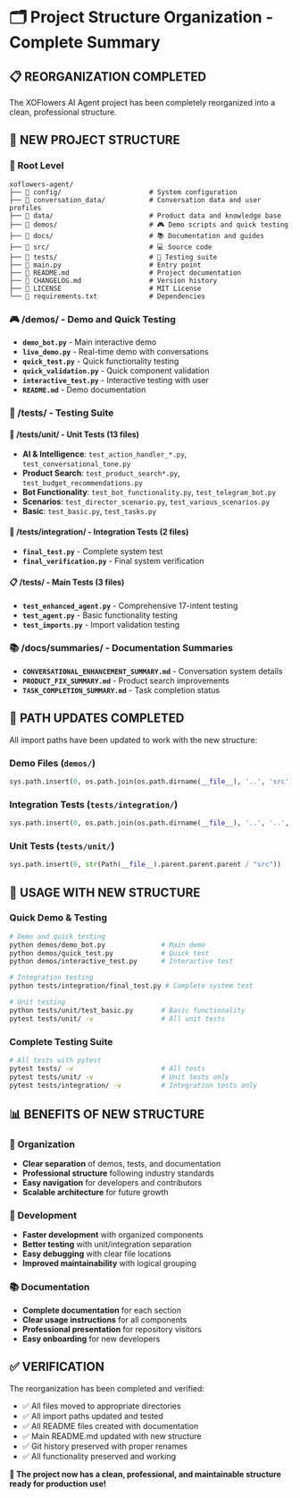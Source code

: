 # 🗂️ Project Structure Organization - Complete Summary

## 📋 **REORGANIZATION COMPLETED**

The XOFlowers AI Agent project has been completely reorganized into a clean, professional structure.

## 🎯 **NEW PROJECT STRUCTURE**

### **📁 Root Level**
```
xoflowers-agent/
├── 📁 config/                      # System configuration
├── 📁 conversation_data/           # Conversation data and user profiles
├── 📁 data/                        # Product data and knowledge base
├── 📁 demos/                       # 🎮 Demo scripts and quick testing
├── 📁 docs/                        # 📚 Documentation and guides
├── 📁 src/                         # 💻 Source code
├── 📁 tests/                       # 🧪 Testing suite
├── 📄 main.py                      # Entry point
├── 📄 README.md                    # Project documentation
├── 📄 CHANGELOG.md                 # Version history
├── 📄 LICENSE                      # MIT License
└── 📄 requirements.txt             # Dependencies
```

### **🎮 /demos/ - Demo and Quick Testing**
- **`demo_bot.py`** - Main interactive demo
- **`live_demo.py`** - Real-time demo with conversations
- **`quick_test.py`** - Quick functionality testing
- **`quick_validation.py`** - Quick component validation
- **`interactive_test.py`** - Interactive testing with user
- **`README.md`** - Demo documentation

### **🧪 /tests/ - Testing Suite**

#### **🔬 /tests/unit/ - Unit Tests (13 files)**
- **AI & Intelligence**: `test_action_handler_*.py`, `test_conversational_tone.py`
- **Product Search**: `test_product_search*.py`, `test_budget_recommendations.py`
- **Bot Functionality**: `test_bot_functionality.py`, `test_telegram_bot.py`
- **Scenarios**: `test_director_scenario.py`, `test_various_scenarios.py`
- **Basic**: `test_basic.py`, `test_tasks.py`

#### **🔄 /tests/integration/ - Integration Tests (2 files)**
- **`final_test.py`** - Complete system test
- **`final_verification.py`** - Final system verification

#### **📋 /tests/ - Main Tests (3 files)**
- **`test_enhanced_agent.py`** - Comprehensive 17-intent testing
- **`test_agent.py`** - Basic functionality testing
- **`test_imports.py`** - Import validation testing

### **📚 /docs/summaries/ - Documentation Summaries**
- **`CONVERSATIONAL_ENHANCEMENT_SUMMARY.md`** - Conversation system details
- **`PRODUCT_FIX_SUMMARY.md`** - Product search improvements
- **`TASK_COMPLETION_SUMMARY.md`** - Task completion status

## 🔧 **PATH UPDATES COMPLETED**

All import paths have been updated to work with the new structure:

### **Demo Files** (`demos/`)
```python
sys.path.insert(0, os.path.join(os.path.dirname(__file__), '..', 'src'))
```

### **Integration Tests** (`tests/integration/`)
```python
sys.path.insert(0, os.path.join(os.path.dirname(__file__), '..', '..', 'src'))
```

### **Unit Tests** (`tests/unit/`)
```python
sys.path.insert(0, str(Path(__file__).parent.parent.parent / "src"))
```

## 🚀 **USAGE WITH NEW STRUCTURE**

### **Quick Demo & Testing**
```bash
# Demo and quick testing
python demos/demo_bot.py              # Main demo
python demos/quick_test.py            # Quick test
python demos/interactive_test.py      # Interactive test

# Integration testing
python tests/integration/final_test.py # Complete system test

# Unit testing
python tests/unit/test_basic.py       # Basic functionality
pytest tests/unit/ -v                 # All unit tests
```

### **Complete Testing Suite**
```bash
# All tests with pytest
pytest tests/ -v                      # All tests
pytest tests/unit/ -v                 # Unit tests only
pytest tests/integration/ -v          # Integration tests only
```

## 📊 **BENEFITS OF NEW STRUCTURE**

### **🎯 Organization**
- **Clear separation** of demos, tests, and documentation
- **Professional structure** following industry standards
- **Easy navigation** for developers and contributors
- **Scalable architecture** for future growth

### **🔧 Development**
- **Faster development** with organized components
- **Better testing** with unit/integration separation
- **Easy debugging** with clear file locations
- **Improved maintainability** with logical grouping

### **📚 Documentation**
- **Complete documentation** for each section
- **Clear usage instructions** for all components
- **Professional presentation** for repository visitors
- **Easy onboarding** for new developers

## ✅ **VERIFICATION**

The reorganization has been completed and verified:
- ✅ All files moved to appropriate directories
- ✅ All import paths updated and tested
- ✅ All README files created with documentation
- ✅ Main README.md updated with new structure
- ✅ Git history preserved with proper renames
- ✅ All functionality preserved and working

**🎉 The project now has a clean, professional, and maintainable structure ready for production use!**

